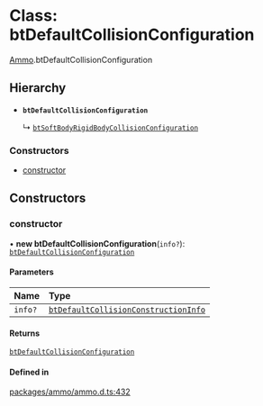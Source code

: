# Class: btDefaultCollisionConfiguration

[Ammo](../modules/Ammo.md).btDefaultCollisionConfiguration

## Hierarchy

- **`btDefaultCollisionConfiguration`**

  ↳ [`btSoftBodyRigidBodyCollisionConfiguration`](Ammo.btSoftBodyRigidBodyCollisionConfiguration.md)

### Constructors

- [constructor](Ammo.btDefaultCollisionConfiguration.md#constructor)

## Constructors

### constructor

• **new btDefaultCollisionConfiguration**(`info?`): [`btDefaultCollisionConfiguration`](Ammo.btDefaultCollisionConfiguration.md)

#### Parameters

| Name | Type |
| :------ | :------ |
| `info?` | [`btDefaultCollisionConstructionInfo`](Ammo.btDefaultCollisionConstructionInfo.md) |

#### Returns

[`btDefaultCollisionConfiguration`](Ammo.btDefaultCollisionConfiguration.md)

#### Defined in

[packages/ammo/ammo.d.ts:432](https://github.com/Orillusion/orillusion/blob/main/packages/ammo/ammo.d.ts#L432)
